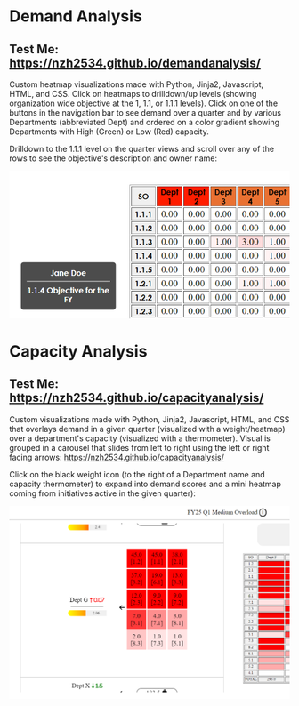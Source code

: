 # Demand Analysis 
## Test Me: https://nzh2534.github.io/demandanalysis/

Custom heatmap visualizations made with Python, Jinja2, Javascript, HTML, and CSS. Click on heatmaps to drilldown/up levels (showing organization wide objective at the 1, 1.1, or 1.1.1 levels). Click on one of the buttons in the navigation bar to see demand over a quarter and by various Departments (abbreviated Dept) and ordered on a color gradient showing Departments with High (Green) or Low (Red) capacity.

Drilldown to the 1.1.1 level on the quarter views and scroll over any of the rows to see the objective's description and owner name:

![Overlay](https://github.com/nzh2534/demandanalysis/blob/main/overlay.png)


# Capacity Analysis  
## Test Me: https://nzh2534.github.io/capacityanalysis/

Custom visualizations made with Python, Jinja2, Javascript, HTML, and CSS that overlays demand in a given quarter (visualized with a weight/heatmap) over a department's capacity (visualized with a thermometer). Visual is grouped in a carousel that slides from left to right using the left or right facing arrows: https://nzh2534.github.io/capacityanalysis/

Click on the black weight icon (to the right of a Department name and capacity thermometer) to expand into demand scores and a mini heatmap coming from initiatives active in the given quarter):

![Expand](https://github.com/nzh2534/capacityanalysis/blob/main/expand.png)
